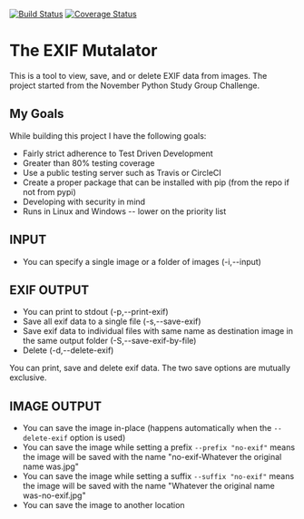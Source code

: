 [![Build Status](https://travis-ci.org/tjcim/the_exif_mutalator.svg?branch=master)](https://travis-ci.org/tjcim/the_exif_mutalator) [![Coverage Status](https://coveralls.io/repos/github/tjcim/the_exif_mutalator/badge.svg?branch=master)](https://coveralls.io/github/tjcim/the_exif_mutalator?branch=master&service=github)

# The EXIF Mutalator

This is a tool to view, save, and or delete EXIF data from images. The project started from the November Python Study Group Challenge.

## My Goals

While building this project I have the following goals:

* Fairly strict adherence to Test Driven Development
* Greater than 80% testing coverage
* Use a public testing server such as Travis or CircleCI
* Create a proper package that can be installed with pip (from the repo if not from pypi)
* Developing with security in mind
* Runs in Linux and Windows -- lower on the priority list


## INPUT

* You can specify a single image or a folder of images (-i,--input)


## EXIF OUTPUT

* You can print to stdout (-p,--print-exif)
* Save all exif data to a single file (-s,--save-exif)
* Save exif data to individual files with same name as destination image in the same output folder
(-S,--save-exif-by-file)
* Delete (-d,--delete-exif)

You can print, save and delete exif data. The two save options are mutually exclusive.


## IMAGE OUTPUT

* You can save the image in-place (happens automatically when the `--delete-exif` option is used)
* You can save the image while setting a prefix `--prefix "no-exif"` means the image will be saved
with the name "no-exif-Whatever the original name was.jpg"
* You can save the image while setting a suffix `--suffix "no-exif"` means the image will be saved
with the name "Whatever the original name was-no-exif.jpg"
* You can save the image to another location
